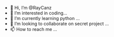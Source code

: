 - 👋 Hi, I’m @RayCanz
- 👀 I’m interested in coding...
- 🌱 I’m currently learning python ...
- 💞️ I’m looking to collaborate on secret project ...
- 📫 How to reach me ...

<!---
RayCanz/RayCanz is a ✨ special ✨ repository because its `README.md` (this file) appears on your GitHub profile.
You can click the Preview link to take a look at your changes.
--->
